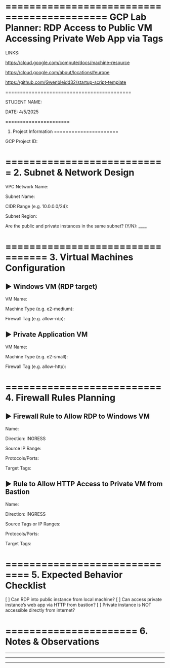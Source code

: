 ===========================================
  GCP Lab Planner: RDP Access to Public VM
  Accessing Private Web App via Tags
===========================================

LINKS:

https://cloud.google.com/compute/docs/machine-resource

https://cloud.google.com/about/locations#europe

https://github.com/Gwenbleidd32/startup-script-template


===========================================

STUDENT NAME: 

DATE: 4/5/2025

======================
 1. Project Information
======================

GCP Project ID: 


===========================
 2. Subnet & Network Design
===========================

VPC Network Name: 

Subnet Name: 

CIDR Range (e.g. 10.0.0.0/24): 

Subnet Region: 

Are the public and private instances in the same subnet? (Y/N): ____


=================================
 3. Virtual Machines Configuration
=================================


▶ Windows VM (RDP target)
---------------------------------

VM Name: 

Machine Type (e.g. e2-medium): 

Firewall Tag (e.g. allow-rdp): 


▶ Private Application VM
---------------------

VM Name: 

Machine Type (e.g. e2-small): 

Firewall Tag (e.g. allow-http):


==========================
 4. Firewall Rules Planning
==========================


▶ Firewall Rule to Allow RDP to Windows VM
---------------------------------

Name: 

Direction: INGRESS

Source IP Range:

Protocols/Ports:

Target Tags: 


▶ Rule to Allow HTTP Access to Private VM from Bastion
-------------------------------------------------------

Name: 

Direction: INGRESS

Source Tags or IP Ranges: 

Protocols/Ports: 

Target Tags: 


==============================
 5. Expected Behavior Checklist
==============================

[ ] Can RDP into public instance from local machine?
[ ] Can access private instance’s web app via HTTP from bastion?
[ ] Private instance is NOT accessible directly from internet?

======================
 6. Notes & Observations
======================



______________________________________________________
______________________________________________________
______________________________________________________
